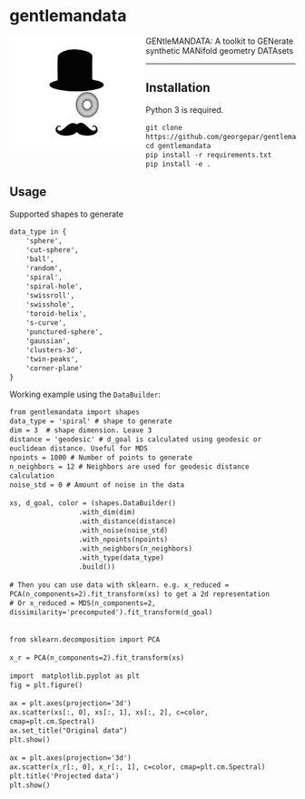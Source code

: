 # gentlemandata
  <img align="left" width="240" height="200" src="logo/GentlemanData.png">
  GENtleMANDATA: A toolkit to GENerate synthetic MANifold geometry DATAsets 

---



## Installation
Python 3 is required.

```
git clone https://github.com/georgepar/gentlemandata
cd gentlemandata
pip install -r requirements.txt
pip install -e .
```


## Usage  

Supported shapes to generate

```
data_type in {
    'sphere', 
    'cut-sphere', 
    'ball',
    'random', 
    'spiral', 
    'spiral-hole',
    'swissroll',
    'swisshole',
    'toroid-helix',
    's-curve',
    'punctured-sphere',
    'gaussian', 
    'clusters-3d',
    'twin-peaks',
    'corner-plane'
}
```

Working example using the `DataBuilder`:

```
from gentlemandata import shapes
data_type = 'spiral' # shape to generate
dim = 3  # shape dimension. Leave 3
distance = 'geodesic' # d_goal is calculated using geodesic or euclidean distance. Useful for MDS
npoints = 1000 # Number of points to generate
n_neighbors = 12 # Neighbors are used for geodesic distance calculation
noise_std = 0 # Amount of noise in the data

xs, d_goal, color = (shapes.DataBuilder()
                 .with_dim(dim)
                 .with_distance(distance)
                 .with_noise(noise_std)
                 .with_npoints(npoints)
                 .with_neighbors(n_neighbors)
                 .with_type(data_type)
                 .build())

# Then you can use data with sklearn. e.g. x_reduced = PCA(n_components=2).fit_transform(xs) to get a 2d representation
# Or x_reduced = MDS(n_components=2, dissimilarity='precomputed').fit_transform(d_goal)


from sklearn.decomposition import PCA

x_r = PCA(n_components=2).fit_transform(xs)

import  matplotlib.pyplot as plt
fig = plt.figure()

ax = plt.axes(projection='3d')
ax.scatter(xs[:, 0], xs[:, 1], xs[:, 2], c=color, cmap=plt.cm.Spectral)
ax.set_title("Original data")
plt.show()

ax = plt.axes(projection='3d')
ax.scatter(x_r[:, 0], x_r[:, 1], c=color, cmap=plt.cm.Spectral)
plt.title('Projected data')
plt.show()

```
